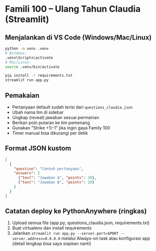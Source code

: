 # Famili 100 – Ulang Tahun Claudia (Streamlit)

## Menjalankan di VS Code (Windows/Mac/Linux)
```bash
python -m venv .venv
# Windows:
.venv\Scripts\activate
# Mac/Linux:
source .venv/bin/activate

pip install -r requirements.txt
streamlit run app.py
```

## Pemakaian
- Pertanyaan default sudah terisi dari `questions_claudia.json`
- Ubah nama tim di sidebar
- Ungkap (reveal) jawaban sesuai permainan
- Berikan poin putaran ke tim pemenang
- Gunakan "Strike +1/-1" jika ingin gaya Family 100
- Timer manual bisa dikurangi per detik

## Format JSON kustom
```json
[
  {
    "question": "Contoh pertanyaan",
    "answers": [
      {"text": "Jawaban A", "points": 30},
      {"text": "Jawaban B", "points": 20}
    ]
  }
]
```

## Catatan deploy ke PythonAnywhere (ringkas)
1. Upload semua file (app.py, questions_claudia.json, requirements.txt)
2. Buat virtualenv dan install requirements
3. Jalankan `streamlit run app.py --server.port=$PORT --server.address=0.0.0.0` melalui Always-on task atau konfigurasi app (detail lengkap bisa saya siapkan nanti)
```

